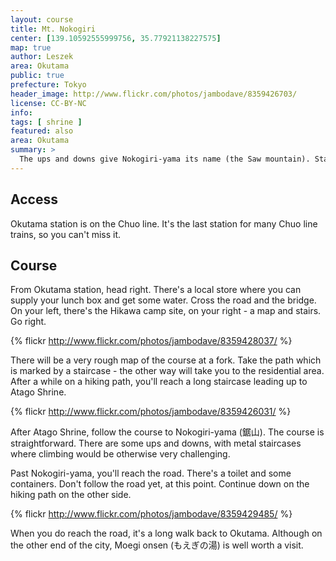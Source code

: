 ```yaml
---
layout: course
title: Mt. Nokogiri
center: [139.10592555999756, 35.77921138227575]
map: true
author: Leszek
area: Okutama
public: true
prefecture: Tokyo
header_image: http://www.flickr.com/photos/jambodave/8359426703/ 
license: CC-BY-NC
info:
tags: [ shrine ]
featured: also
area: Okutama
summary: >
  The ups and downs give Nokogiri-yama its name (the Saw mountain). Starting with a prayer at Atago Shrine, this course offers a variety of terrain, from staricases, though chains and ladders, to flat paths and concrete roads. Recommended for intermediate hikers.
---
```


## Access

Okutama station is on the Chuo line. It's the last station for many Chuo line trains, so you can't miss it.

## Course

From Okutama station, head right. There's a local store where you can supply your lunch box and get some water. Cross the road and the bridge. On your left, there's the Hikawa camp site, on your right - a map and stairs. Go right.

{% flickr http://www.flickr.com/photos/jambodave/8359428037/ %}

There will be a very rough map of the course at a fork. Take the path which is marked by a staircase - the other way will take you to the residential area. After a while on a hiking path, you'll reach a long staircase leading up to Atago Shrine. 

{% flickr http://www.flickr.com/photos/jambodave/8359426031/ %}

After Atago Shrine, follow the course to Nokogiri-yama (鋸山). The course is straightforward. There are some ups and downs, with metal staircases where climbing would be otherwise very challenging.

Past Nokogiri-yama, you'll reach the road. There's a toilet and some containers. Don't follow the road yet, at this point. Continue down on the hiking path on the other side.

{% flickr http://www.flickr.com/photos/jambodave/8359429485/ %}

When you do reach the road, it's a long walk back to Okutama. Although on the other end of the city, Moegi onsen (もえぎの湯) is well worth a visit.